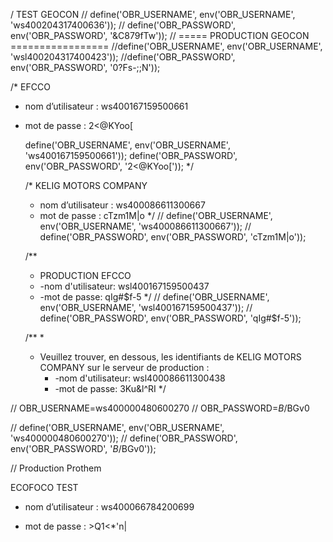 / TEST GEOCON
// define('OBR_USERNAME', env('OBR_USERNAME', 'ws400204317400636'));
// define('OBR_PASSWORD', env('OBR_PASSWORD', '&C879fTw'));
// ===== PRODUCTION GEOCON =================
//define('OBR_USERNAME', env('OBR_USERNAME', 'wsl400204317400423'));
//define('OBR_PASSWORD', env('OBR_PASSWORD', '0?Fs-;;N'));

/* EFCCO
- nom d’utilisateur : ws400167159500661
- mot de passe : 2<@KYoo[

    define('OBR_USERNAME', env('OBR_USERNAME', 'ws400167159500661'));
    define('OBR_PASSWORD', env('OBR_PASSWORD', '2<@KYoo['));
    */

    /*
    KELIG MOTORS COMPANY
    - nom d’utilisateur : ws400086611300667
    - mot de passe : cTzm1M|o
    */
    // define('OBR_USERNAME', env('OBR_USERNAME', 'ws400086611300667'));
    // define('OBR_PASSWORD', env('OBR_PASSWORD', 'cTzm1M|o'));

    /**
    * PRODUCTION EFCCO
    * -nom d'utilisateur: wsl400167159500437
    * -mot de passe: qIg#$f-5
    */
    // define('OBR_USERNAME', env('OBR_USERNAME', 'wsl400167159500437'));
    // define('OBR_PASSWORD', env('OBR_PASSWORD', 'qIg#$f-5'));

    /**
    *
    * Veuillez trouver, en dessous, les identifiants de KELIG MOTORS COMPANY sur le serveur de production :
        * -nom d'utilisateur: wsl400086611300438
        * -mot de passe: 3Ku&l^RI
        */

// OBR_USERNAME=ws400000480600270
// OBR_PASSWORD=_B_/BGv0

// define('OBR_USERNAME', env('OBR_USERNAME', 'ws400000480600270'));
// define('OBR_PASSWORD', env('OBR_PASSWORD', '_B_/BGv0'));

// Production Prothem

<!-- /**
 * B@IT HEALTH
 *  - nom d’utilisateur : ws400060445600690
 *  - mot de passe : 0Qw-c!I|
 */ -->

 ECOFOCO TEST

 - nom d’utilisateur : ws400066784200699

 - mot de passe : >Q1<*'n|

